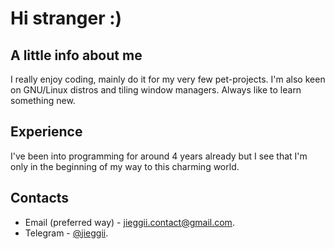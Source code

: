 # Hi stranger :)

## A little info about me
I really enjoy coding, mainly do it for my very few pet-projects.
I'm also keen on GNU/Linux distros and tiling window managers.
Always like to learn something new.

## Experience
I've been into programming for around 4 years already but 
I see that I'm only in the beginning of my way to this charming world.

## Contacts
* Email (preferred way) - [jieggii.contact@gmail.com](mailto:jieggii.contact@gmail.com).
* Telegram - [@jieggii](https://t.me/jieggii).
